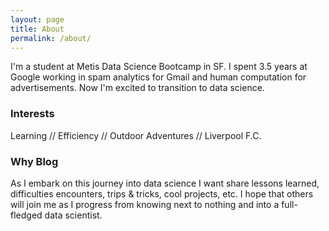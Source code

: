 ```yaml
---
layout: page
title: About
permalink: /about/
---
```


I'm a student at Metis Data Science Bootcamp in SF. I spent 3.5 years at Google working in spam analytics for Gmail and human computation for advertisements. Now I'm excited to transition to data science.

### Interests

Learning // Efficiency // Outdoor Adventures // Liverpool F.C. 

### Why Blog

As I embark on this journey into data science I want share lessons learned, difficulties encounters, trips & tricks, cool projects, etc. I hope that others will join me as I progress from knowing next to nothing and into a full-fledged data scientist.
